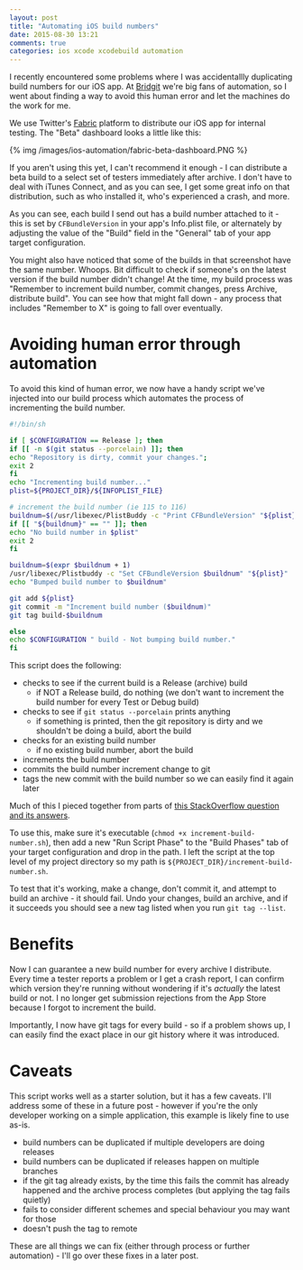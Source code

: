 ```yaml
---
layout: post
title: "Automating iOS build numbers"
date: 2015-08-30 13:21
comments: true
categories: ios xcode xcodebuild automation
---
```


I recently encountered some problems where I was accidentallly duplicating build numbers for our iOS app. At [Bridgit](http://gobridgit.com) we're big fans of automation, so I went about finding a way to avoid this human error and let the machines do the work for me.

<!-- more -->

We use Twitter's [Fabric](http://fabric.io) platform to distribute our iOS app for internal testing. The "Beta" dashboard looks a little like this:

{% img /images/ios-automation/fabric-beta-dashboard.PNG %}

If you aren't using this yet, I can't recommend it enough - I can distribute a beta build to a select set of testers immediately after archive. I don't have to deal with iTunes Connect, and as you can see, I get some great info on that distribution, such as who installed it, who's experienced a crash, and more.

As you can see, each build I send out has a build number attached to it - this is set by `CFBundleVersion` in your app's Info.plist file, or alternately by adjusting the value of the "Build" field in the "General" tab of your app target configuration.

You might also have noticed that some of the builds in that screenshot have the same number. Whoops. Bit difficult to check if someone's on the latest version if the build number didn't change! At the time, my build process was "Remember to increment build number, commit changes, press Archive, distribute build". You can see how that might fall down - any process that includes "Remember to X" is going to fall over eventually.

# Avoiding human error through automation

To avoid this kind of human error, we now have a handy script we've injected into our build process which automates the process of incrementing the build number.

``` sh increment-build-number.sh https://gist.github.com/adamsp/da0e0bab0e25412779ff gist
#!/bin/sh

if [ $CONFIGURATION == Release ]; then
if [[ -n $(git status --porcelain) ]]; then
echo "Repository is dirty, commit your changes.";
exit 2
fi
echo "Incrementing build number..."
plist=${PROJECT_DIR}/${INFOPLIST_FILE}

# increment the build number (ie 115 to 116)
buildnum=$(/usr/libexec/PlistBuddy -c "Print CFBundleVersion" "${plist}")
if [[ "${buildnum}" == "" ]]; then
echo "No build number in $plist"
exit 2
fi

buildnum=$(expr $buildnum + 1)
/usr/libexec/Plistbuddy -c "Set CFBundleVersion $buildnum" "${plist}"
echo "Bumped build number to $buildnum"

git add ${plist}
git commit -m "Increment build number ($buildnum)"
git tag build-$buildnum

else
echo $CONFIGURATION " build - Not bumping build number."
fi
```

This script does the following:

- checks to see if the current build is a Release (archive) build
	- if NOT a Release build, do nothing (we don't want to increment the build number for every Test or Debug build)
- checks to see if `git status --porcelain` prints anything
	- if something is printed, then the git repository is dirty and we shouldn't be doing a build, abort the build
- checks for an existing build number
	- if no existing build number, abort the build
- increments the build number
- commits the build number increment change to git
- tags the new commit with the build number so we can easily find it again later

Much of this I pieced together from parts of [this StackOverflow question and its answers](http://stackoverflow.com/q/9258344/1217087).

To use this, make sure it's executable (`chmod +x increment-build-number.sh`), then add a new "Run Script Phase" to the "Build Phases" tab of your target configuration and drop in the path. I left the script at the top level of my project directory so my path is `${PROJECT_DIR}/increment-build-number.sh`.

To test that it's working, make a change, don't commit it, and attempt to build an archive - it should fail. Undo your changes, build an archive, and if it succeeds you should see a new tag listed when you run `git tag --list`.

# Benefits

Now I can guarantee a new build number for every archive I distribute. Every time a tester reports a problem or I get a crash report, I can confirm which version they're running without wondering if it's _actually_ the latest build or not. I no longer get submission rejections from the App Store because I forgot to increment the build.

Importantly, I now have git tags for every build - so if a problem shows up, I can easily find the exact place in our git history where it was introduced.

# Caveats

This script works well as a starter solution, but it has a few caveats. I'll address some of these in a future post - however if you're the only developer working on a simple application, this example is likely fine to use as-is.

- build numbers can be duplicated if multiple developers are doing releases
- build numbers can be duplicated if releases happen on multiple branches
- if the git tag already exists, by the time this fails the commit has already happened and the archive process completes (but applying the tag fails quietly)
- fails to consider different schemes and special behaviour you may want for those
- doesn't push the tag to remote

These are all things we can fix (either through process or further automation) - I'll go over these fixes in a later post.